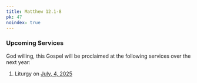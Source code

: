 ```yaml
---
title: Matthew 12.1-8
pk: 47
noindex: true
---
```


### Upcoming Services

God willing, this Gospel will be proclaimed at the following services over the next year:


1. Liturgy on [July,  4, 2025](https://orthocal.info/readings/gregorian/2025/07/04/)

